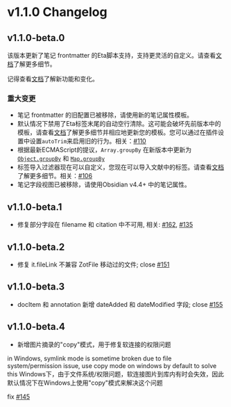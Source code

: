 # v1.1.0 Changelog

## v1.1.0-beta.0

该版本更新了笔记 frontmatter 的Eta脚本支持，支持更灵活的自定义。请查看[文档](https://obzt.aidenlx.top/getting-started/basic-usage/template-config#note-properties-template)了解更多细节。

记得查看[文档](https://obzt.aidenlx.top/)了解新功能和变化。

### 重大变更

- 笔记 frontmatter 的旧配置已被移除，请使用新的笔记属性模板。
- 默认情况下禁用了Eta标签末尾的自动空行清除。这可能会破坏先前版本中的模板，请查看[文档](https://obzt.aidenlx.top/faq/slurp)了解更多细节并相应地更新您的模板。您可以通过在插件设置中设置`autoTrim`来启用旧的行为。相关：[#110](https://github.com/aidenlx/obsidian-zotero/issues/110)
- 根据最新ECMAScript的提议，`Array.groupBy` 在新版本中更新为 [`Object.groupBy`](https://developer.mozilla.org/en-US/docs/Web/JavaScript/Reference/Global_Objects/Object/groupBy) 和 [`Map.groupBy`](https://developer.mozilla.org/en-US/docs/Web/JavaScript/Reference/Global_Objects/Map/groupBy)
- 标签导入过滤器现在可以自定义，您现在可以导入文献中的标签。请查看[文档](https://obzt.aidenlx.top/how-to/template-cheatsheet#only-manual-tags)了解更多细节。相关：[#106](https://github.com/aidenlx/obsidian-zotero/issues/106)
- 笔记字段视图已被移除，请使用Obsidian v4.4+ 中的笔记属性。

## v1.1.0-beta.1

- 修复部分字段在 filename 和 citation 中不可用, 相关: [#162](https://github.com/aidenlx/obsidian-zotero/issues/162), [#135](https://github.com/aidenlx/obsidian-zotero/issues/135)

## v1.1.0-beta.2

- 修复 it.fileLink 不兼容 ZotFile 移动过的文件; close [#151](https://github.com/aidenlx/obsidian-zotero/issues/151)

## v1.1.0-beta.3

- docItem 和 annotation 新增 dateAdded 和 dateModified 字段; close [#155](https://github.com/aidenlx/obsidian-zotero/issues/155)

## v1.1.0-beta.4

- 新增图片摘录的"copy"模式，用于修复软连接的权限问题

in Windows, symlink mode is sometime broken due to file system/permission issue, use copy mode on windows by default to solve this
Windows下，由于文件系统/权限问题，软连接图片到库内有时会失效，因此默认情况下在Windows上使用"copy"模式来解决这个问题

fix [#145](https://github.com/aidenlx/obsidian-zotero/issues/145)